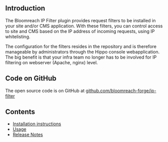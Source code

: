 
## Introduction 

The Bloomreach IP Filter plugin provides request filters to be installed in your site and/or CMS application. 
With these filters, you can control access to site and CMS based on the IP address of incoming requests, using 
IP whitelisting. 

The configuration for the filters resides in the repository and is therefore manageable by administrators through the 
Hippo console webapplication. The big benefit is that your infra team no longer has to be involved for IP filtering 
on webserver (Apache, nginx) level.

## Code on GitHub

The open source code is on GitHub at [github.com/bloomreach-forge/ip-filter](https://github.com/bloomreach-forge/ip-filter)  

## Contents
- [Installation instructions](install.html)
- [Usage](usage.html)
- [Release Notes](release-notes.html)


